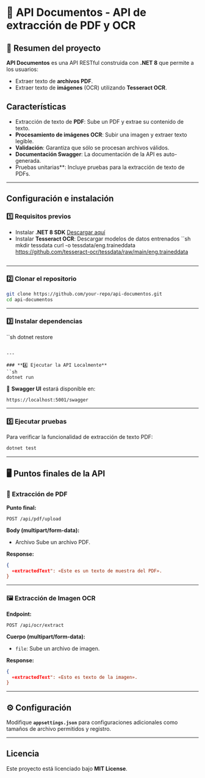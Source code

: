 # 📌 API Documentos - API de extracción de PDF y OCR

## 📝 Resumen del proyecto
**API Documentos** es una API RESTful construida con **.NET 8** que permite a los usuarios:
- Extraer texto de **archivos PDF**.
- Extraer texto de **imágenes** (OCR) utilizando **Tesseract OCR**.

## Características
- Extracción de texto de **PDF**: Sube un PDF y extrae su contenido de texto.
- **Procesamiento de imágenes OCR**: Subir una imagen y extraer texto legible.
- **Validación**: Garantiza que sólo se procesan archivos válidos.
- **Documentación Swagger**: La documentación de la API es auto-generada.
- Pruebas unitarias**: Incluye pruebas para la extracción de texto de PDFs.

---

## Configuración e instalación

### **1️⃣ Requisitos previos**
- Instalar **.NET 8 SDK** [Descargar aquí](https://dotnet.microsoft.com/download/dotnet/8.0)
- Instalar **Tesseract OCR**: Descargar modelos de datos entrenados
  ``sh
  mkdir tessdata
  curl -o tessdata/eng.traineddata https://github.com/tesseract-ocr/tessdata/raw/main/eng.traineddata
  ```

---

### **2️⃣ Clonar el repositorio**
```sh
git clone https://github.com/your-repo/api-documentos.git
cd api-documentos
```

---

### **3️⃣ Instalar dependencias**
``sh
dotnet restore
```

---

### **4️⃣ Ejecutar la API Localmente**
``sh
dotnet run
```
📌 **Swagger UI** estará disponible en:
```
https://localhost:5001/swagger
```

---

### **5️⃣ Ejecutar pruebas**
Para verificar la funcionalidad de extracción de texto PDF:
```sh
dotnet test
```

---

## 🖥️ Puntos finales de la API

### **📄 Extracción de PDF**
**Punto final:**
```
POST /api/pdf/upload
```
**Body (multipart/form-data):**
- Archivo Sube un archivo PDF.

**Response:**
```json
{
  «extractedText": «Este es un texto de muestra del PDF».
}
```

---

### **🖼️ Extracción de Imagen OCR**
**Endpoint:**
```
POST /api/ocr/extract
```
**Cuerpo (multipart/form-data):**
- `file`: Sube un archivo de imagen.

**Response:**
```json
{
  «extractedText": «Esto es texto de la imagen».
}
```

---

## ⚙️ Configuración
Modifique **`appsettings.json`** para configuraciones adicionales como tamaños de archivo permitidos y registro.

---

## Licencia
Este proyecto está licenciado bajo **MIT License**.